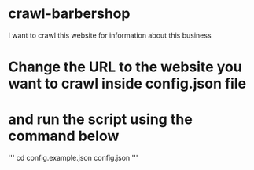 # crawl-barbershop
I want to crawl this website for information about this business 

# Change the URL to the website you want to crawl inside config.json file
# and run the script using the command below
'''
cd config.example.json config.json
'''

